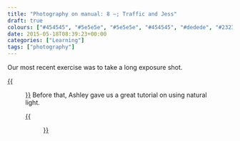 ```yaml
---
title: "Photography on manual: 8 –; Traffic and Jess"
draft: true
colours: ["#454545", "#5e5e5e", "#5e5e5e", "#454545", "#dedede", "#232323", "#dedede"]
date: 2015-05-18T08:39:23+00:00
categories: ["Learning"]
tags: ["photography"]
---
```


Our most recent exercise was to take a long exposure shot.

[{{<figure class="wp-caption aligncenter size-full wp-image-4687" src="/images/2015/05/DSCF4517-small.jpg" alt="Streaks of light on a road caused by traffic  during a long exposure." width="1500" height="1000" caption="**Seafront traffic.** I wandered around for a while, trying to find a good angle from a height, but the traffic was too quiet! The main sea front road was much better, though it was pretty windy last night, so it’s slightly blurrier that I’d like on the static objects.">}}](/images/2015/05/DSCF4517-small.jpg)
Before that, Ashley gave us a great tutorial on using natural light.

[{{<figure class="wp-caption aligncenter size-full wp-image-4688" src="/images/2015/05/DSCF4365-small.jpg" alt="My sister, Jess, sitting in front of a window looking down." width="1000" height="1286" caption="**Jess.** After reading Ashley’s email on light, I stalked my family around windows. I lightened Jess’s face up a bit, and removed the distracting toasted on the window sill. It’s a bit of an odd crop, but I didn’t want any of the junk in the background.">}}](/images/2015/05/DSCF4365-small.jpg)
